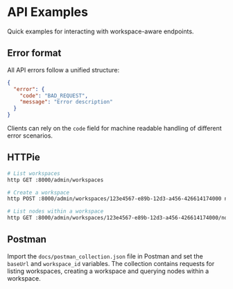 # API Examples

Quick examples for interacting with workspace-aware endpoints.

## Error format

All API errors follow a unified structure:

```json
{
  "error": {
    "code": "BAD_REQUEST",
    "message": "Error description"
  }
}
```

Clients can rely on the ``code`` field for machine readable handling of
different error scenarios.

## HTTPie

```bash
# List workspaces
http GET :8000/admin/workspaces

# Create a workspace
http POST :8000/admin/workspaces/123e4567-e89b-12d3-a456-426614174000 name=Demo slug=demo

# List nodes within a workspace
http GET :8000/admin/workspaces/123e4567-e89b-12d3-a456-426614174000/nodes/all node_type==article
```

## Postman

Import the `docs/postman_collection.json` file in Postman and set the `baseUrl` and `workspace_id` variables. The collection contains requests for listing workspaces, creating a workspace and querying nodes within a workspace.

